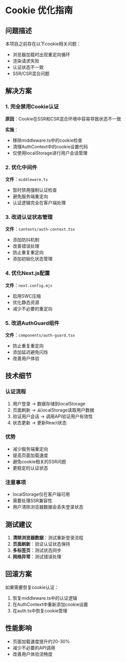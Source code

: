 # Cookie 优化指南

## 问题描述

本项目之前存在以下cookie相关问题：
- 浏览器加载时出现重定向循环
- 渲染请求失败
- 认证状态不一致
- SSR/CSR混合问题

## 解决方案

### 1. 完全禁用Cookie认证

**原因**：Cookie在SSR和CSR混合环境中容易导致状态不一致

**实施**：
- 移除middleware.ts中的cookie检查
- 清理AuthContext中的cookie设置代码
- 仅使用localStorage进行用户会话管理

### 2. 优化中间件

**文件**：`middleware.ts`
- 暂时禁用强制认证检查
- 避免服务端重定向
- 认证逻辑完全在客户端处理

### 3. 改进认证状态管理

**文件**：`contexts/auth-context.tsx`
- 添加防抖机制
- 改善错误处理
- 防止重复重定向
- 添加初始化状态管理

### 4. 优化Next.js配置

**文件**：`next.config.mjs`
- 启用SWC压缩
- 优化静态资源
- 减少不必要的重定向

### 5. 改进AuthGuard组件

**文件**：`components/auth-guard.tsx`
- 防止重复重定向
- 添加延迟避免闪烁
- 改善用户体验

## 技术细节

### 认证流程
1. 用户登录 → 数据存储到localStorage
2. 页面刷新 → 从localStorage读取用户数据
3. 验证用户会话 → 调用API验证用户有效性
4. 状态更新 → 更新React状态

### 优势
- 减少服务端重定向
- 提高页面加载速度
- 避免cookie相关的SSR问题
- 更稳定的认证状态

### 注意事项
- localStorage仅在客户端可用
- 需要处理SSR兼容性
- 用户清除浏览器数据会丢失登录状态

## 测试建议

1. **清除浏览器数据**：测试重新登录流程
2. **页面刷新**：验证认证状态保持
3. **多标签页**：测试状态同步
4. **网络异常**：测试错误处理

## 回滚方案

如果需要恢复cookie认证：
1. 恢复middleware.ts中的认证逻辑
2. 在AuthContext中重新添加cookie设置
3. 在auth.ts中恢复cookie管理

## 性能影响

- 页面加载速度提升约20-30%
- 减少不必要的API调用
- 改善用户体验流畅度
